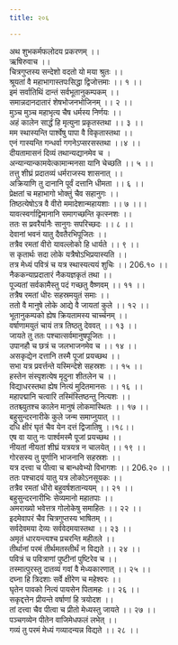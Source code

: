 ```yaml
---
title: २०६

---
```

अथ शुभकर्मफलोदय प्रकरणम् ।।  
ऋषिरुवाच ।।  
चित्रगुप्तस्य सन्देशो वदतो यो मया श्रुतः ।।  
श्रूयतां वै महाभागास्तपःसिद्धा द्विजोत्तमाः ।। १ ।।  
इमं सर्वातिथिं दान्तं सर्वभूतानुकम्पकम् ।।  
समान्नदानदातारं शेषभोजनभोजिनम् ।। २ ।।  
मुञ्च मुञ्च महाभृत्य चैष धर्मस्य निर्णयः ।।  
अहं कालेन सार्द्धं हि मृत्युना प्रकृतस्तथा ।। ३ ।।  
मम स्थास्यन्ति पार्श्वेषु पापा वै विकृतास्तथा ।।  
एनं गास्यन्ति गन्धर्वा गगनेऽप्सरसस्तथा ।।४ ।।  
दीयतामासनं दिव्यं तथान्यद्यानमेव च ।  
अन्यान्यान्कामयेत्कामान्मनसा यानि चेच्छति ।। ५ ।।  
तत्तु शीघ्रं प्रदातव्यं धर्मराजस्य शासनात् ।।  
अक्रियाणि तु दानानि पूर्वं दत्तानि धीमता ।। ६ ।।  
प्रेक्षतां च महाभागो भोक्तुं चैव सहानुगः ।।  
तिष्ठत्येषोऽत्र वै वीरो ममादेशान्महायशाः ।। ७ ।।।  
यावत्स्वर्गाद्विमानानि समागच्छन्ति कृत्स्नशः ।।  
ततः स प्रवरैर्यानैः सानुगः सपरिच्छदः ।। ८ ।।  
देवानां भवनं यातु दैवतैरभिपूजितः ।।  
तत्रैव रमतां वीरो यावल्लोको हि धार्यते ।। ९ ।।  
स कृतार्थः सदा लोके यत्रैषोऽभिप्रयास्यति ।।  
तत्र मेध्यं पवित्रं च यत्र स्थास्यत्ययं शुचिः ।। 206.१० ।।  
नैककन्याप्रदातारं नैकयज्ञकृतं तथा ।।  
पूज्यतां सर्वकामैस्तु पदं गच्छतु वैष्णवम् ।। ११ ।।  
तत्रैष रमतां धीरः सहस्रमयुतं समाः ।।  
ततो वै मानुषे लोके आद्ये वै जायतां कुले ।। १२ ।।  
भूतानुकम्पको ह्येष क्रियतामस्य चार्च्चनम् ।।  
वर्षाणामयुतं चायं तत्र तिष्ठतु देववत् ।। १३ ।।  
जायते तु ततः पश्चात्सर्वमानुषपूजितः ।।  
उपानहौ च छत्रं च जलभाजनमेव च ।। १४ ।।  
असकृद्येन दत्तानि तस्मै पूजां प्रयच्छथ ।।  
सभा यत्र प्रवर्त्तन्ते यस्मिन्देशे सहस्रशः ।। १५ ।।  
हस्तेन संस्पृशत्येष मृदुना शीतलेन च ।।  
विद्याधरस्तथा ह्येष नित्यं मुदितमानसः ।। १६ ।।  
महापद्मानि चत्वारि तस्मिंस्तिष्ठन्तु नित्यशः ।।  
ततश्च्युतश्च कालेन मानुषं लोकमास्थितः ।। १७ ।।  
बहुसुन्दरनारीके कुले जन्म समाप्नुयात् ।।  
दधि क्षीरं घृतं चैव येन दत्तं द्विजातिषु ।।१८।।  
एष वा यातु नः पार्श्वमस्मै पूजां प्रयच्छथ ।।  
नीयतां नीयतां शीघ्रं यत्रयत्र न चालयेत् ।। १९ ।।  
गोरसस्य तु पूर्णानि भाजनानि सहस्रशः ।।  
यत्र दत्त्वा च पीत्वा च बान्धवेभ्यो विभागशः ।। 206.२० ।।  
ततः पश्चादयं यातु यत्र लोकोऽनसूयकः ।।  
तत्रैव रमतां धीरो बहुवर्षशतान्ययम् ।। २१ ।।  
बहुसुन्दरनारीभिः सेव्यमानो महातपाः ।।  
अमराख्यो भवेत्तत्र गोलोकेषु समाहितः ।। २२ ।।  
इदमेवापरं चैव चित्रगुप्तस्य भाषितम् ।।  
सर्वदेवमया देव्यः सर्ववेदमयास्तथा ।। २३ ।।  
अमृतं धारयन्त्यश्च प्रचरन्ति महीतले ।।  
तीर्थानां परमं तीर्थमतस्तीर्थं न विद्यते ।। २४ ।।  
पवित्रं च पवित्राणां पुष्टीनां पुष्टिरेव च ।।  
तस्मात्पुरस्तु दातव्यं गवां वै मेध्यकारणात् ।। २५ ।।  
दघ्ना हि त्रिदशाः सर्वे क्षीरेण च महेश्वरः ।।  
घृतेन पावको नित्यं पायसेन पितामहः ।। २६ ।।  
सकृद्दत्तेन प्रीयन्ते वर्षाणां हि त्रयोदश ।।  
तां दत्त्वा चैव पीत्वा च प्रीतो मेध्यस्तु जायते ।। २७ ।।  
पञ्चगव्येन पीतेन वाजिमेधफलं लभेत् ।।  
गव्यं तु परमं मेध्यं गव्यादन्यन्न विद्यते ।। २८ ।।